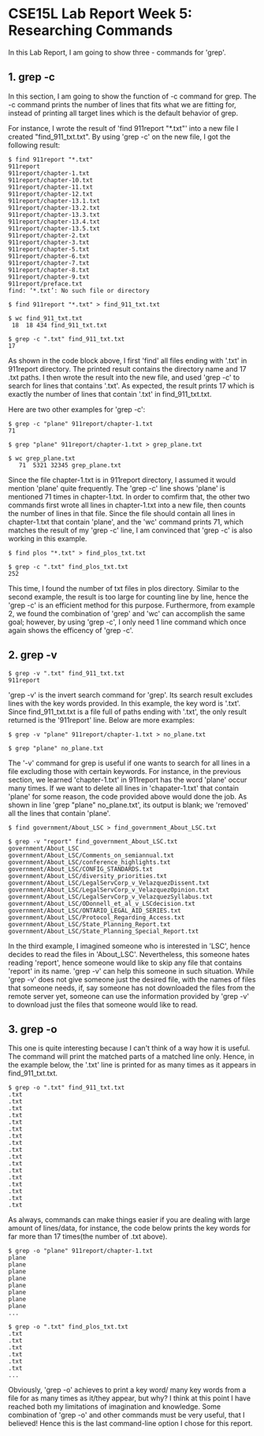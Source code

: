 # CSE15L Lab Report Week 5: Researching Commands
In this Lab Report, I am going to show three - commands for 'grep'.
## 1. grep -c
In this section, I am going to show the function of -c command for grep. The -c command prints the number of lines that fits what we are fitting for, instead of printing all target lines which is the default behavior of grep.

For instance, I wrote the result of 'find 911report "*.txt"' into a new file I created "find_911_txt.txt". By using 'grep -c' on the new file, I got the following result:
```
$ find 911report "*.txt"
911report 
911report/chapter-1.txt
911report/chapter-10.txt
911report/chapter-11.txt
911report/chapter-12.txt
911report/chapter-13.1.txt
911report/chapter-13.2.txt
911report/chapter-13.3.txt
911report/chapter-13.4.txt
911report/chapter-13.5.txt
911report/chapter-2.txt
911report/chapter-3.txt
911report/chapter-5.txt
911report/chapter-6.txt
911report/chapter-7.txt
911report/chapter-8.txt
911report/chapter-9.txt
911report/preface.txt
find: ‘*.txt’: No such file or directory

$ find 911report "*.txt" > find_911_txt.txt

$ wc find_911_txt.txt
 18  18 434 find_911_txt.txt

$ grep -c ".txt" find_911_txt.txt
17
```
As shown in the code block above, I first 'find' all files ending with '.txt' in 911report directory. The printed result contains the directory name and 17 .txt paths. I then wrote the result into the new file, and used 'grep -c' to search for lines that contains '.txt'. As expected, the result prints 17 which is exactly the number of lines that contain '.txt' in find_911_txt.txt.

Here are two other examples for 'grep -c':
```
$ grep -c "plane" 911report/chapter-1.txt
71

$ grep "plane" 911report/chapter-1.txt > grep_plane.txt

$ wc grep_plane.txt
   71  5321 32345 grep_plane.txt
```
Since the file chapter-1.txt is in 911report directory, I assumed it would mention 'plane' quite frequently. The 'grep -c' line shows 'plane' is mentioned 71 times in chapter-1.txt. In order to comfirm that, the other two commands first wrote all lines in chapter-1.txt into a new file, then counts the number of lines in that file. Since the file should contain all lines in chapter-1.txt that contain 'plane', and the 'wc' command prints 71, which matches the result of my 'grep -c' line, I am convinced that 'grep -c' is also working in this example.
```
$ find plos "*.txt" > find_plos_txt.txt

$ grep -c ".txt" find_plos_txt.txt
252
```
This time, I found the number of txt files in plos directory. Similar to the second example, the result is too large for counting line by line, hence the 'grep -c' is an efficient method for this purpose. Furthermore, from example 2, we found the combination of 'grep' and 'wc' can accomplish the same goal; however, by using 'grep -c', I only need 1 line command which once again shows the efficency of 'grep -c'.

## 2. grep -v
```
$ grep -v ".txt" find_911_txt.txt
911report

```
'grep -v' is the invert search command for 'grep'. Its search result excludes lines with the key words provided. In this example, the key word is '.txt'. Since find_911_txt.txt is a file full of paths ending with '.txt', the only result returned is the '911report' line. Below are more examples:
```
$ grep -v "plane" 911report/chapter-1.txt > no_plane.txt

$ grep "plane" no_plane.txt

```
The '-v' command for grep is useful if one wants to search for all lines in a file excluding those with certain keywords. For instance, in the previous section, we learned 'chapter-1.txt' in 911report has the word 'plane' occur many times. If we want to delete all lines in 'chapater-1.txt' that contain 'plane' for some reason, the code provided above would done the job. As shown in line 'grep "plane" no_plane.txt', its output is blank; we 'removed' all the lines that contain 'plane'.
```
$ find government/About_LSC > find_government_About_LSC.txt

$ grep -v "report" find_government_About_LSC.txt
government/About_LSC
government/About_LSC/Comments_on_semiannual.txt
government/About_LSC/conference_highlights.txt
government/About_LSC/CONFIG_STANDARDS.txt
government/About_LSC/diversity_priorities.txt
government/About_LSC/LegalServCorp_v_VelazquezDissent.txt
government/About_LSC/LegalServCorp_v_VelazquezOpinion.txt
government/About_LSC/LegalServCorp_v_VelazquezSyllabus.txt
government/About_LSC/ODonnell_et_al_v_LSCdecision.txt
government/About_LSC/ONTARIO_LEGAL_AID_SERIES.txt
government/About_LSC/Protocol_Regarding_Access.txt
government/About_LSC/State_Planning_Report.txt
government/About_LSC/State_Planning_Special_Report.txt

```
In the third example, I imagined someone who is interested in 'LSC', hence decides to read the files in 'About_LSC'. Nevertheless, this someone hates reading 'report', hence someone would like to skip any file that contains 'report' in its name. 'grep -v' can help this someone in such situation. While 'grep -v' does not give someone just the desired file, with the names of files that someone needs, if, say someone has not downloaded the files from the remote server yet, someone can use the information provided by 'grep -v' to download just the files that someone would like to read.

## 3. grep -o
This one is quite interesting because I can't think of a way how it is useful. The command will print the matched parts of a matched line only. Hence, in the example below, the '.txt' line is printed for as many times as it appears in find_911_txt.txt.
```
$ grep -o ".txt" find_911_txt.txt
.txt
.txt
.txt
.txt
.txt
.txt
.txt
.txt
.txt
.txt
.txt
.txt
.txt
.txt
.txt
.txt
.txt

```
As always, commands can make things easier if you are dealing with large amount of lines/data, for instance, the code below prints the key words for far more than 17 times(the number of .txt above).
```
$ grep -o "plane" 911report/chapter-1.txt
plane
plane
plane
plane
plane
plane
plane
plane
...
```
```
$ grep -o ".txt" find_plos_txt.txt
.txt
.txt
.txt
.txt
.txt
.txt
...
```
Obviously, 'grep -o' achieves to print a key word/ many key words from a file for as many times as it/they appear, but why? I think at this point I have reached both my limitations of imagination and knowledge. Some combination of 'grep -o' and other commands must be very useful, that I believed! Hence this is the last command-line option I chose for this report.
